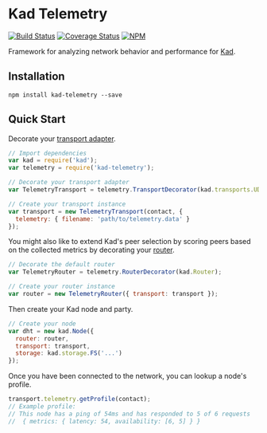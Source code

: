 Kad Telemetry
=============

[![Build Status](https://img.shields.io/travis/kadtools/kad-telemetry.svg?style=flat-square)](https://travis-ci.org/kadtools/kad-telemetry)
[![Coverage Status](https://img.shields.io/coveralls/kadtools/kad-telemetry.svg?style=flat-square)](https://coveralls.io/r/kadtools/kad-telemetry)
[![NPM](https://img.shields.io/npm/v/kad-telemetry.svg?style=flat-square)](https://www.npmjs.com/package/kad-telemetry)

Framework for analyzing network behavior and performance for
[Kad](https://github.com/kadtools/kad).

Installation
------------

```
npm install kad-telemetry --save
```

Quick Start
-----------

Decorate your
[transport adapter](https://github.com/kadtools/kad/blob/master/doc/rpc.md).

```js
// Import dependencies
var kad = require('kad');
var telemetry = require('kad-telemetry');

// Decorate your transport adapter
var TelemetryTransport = telemetry.TransportDecorator(kad.transports.UDP);

// Create your transport instance
var transport = new TelemetryTransport(contact, {
  telemetry: { filename: 'path/to/telemetry.data' }
});
```

You might also like to extend Kad's peer selection by scoring peers based on
the collected metrics by decorating your
[router](https://github.com/kadtools/kad/blob/master/doc/router.md).

```js
// Decorate the default router
var TelemetryRouter = telemetry.RouterDecorator(kad.Router);

// Create your router instance
var router = new TelemetryRouter({ transport: transport });
```

Then create your Kad node and party.

```js
// Create your node
var dht = new kad.Node({
  router: router,
  transport: transport,
  storage: kad.storage.FS('...')
});
```

Once you have been connected to the network, you can lookup a node's profile.

```js
transport.telemetry.getProfile(contact);
// Example profile:
// This node has a ping of 54ms and has responded to 5 of 6 requests
//  { metrics: { latency: 54, availability: [6, 5] } }
```
